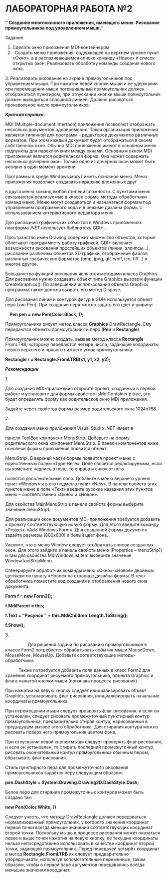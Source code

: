 ﻿# **ЛАБОРАТОРНАЯ РАБОТА №2**
**“ Создание многооконного приложения, имеющего меню. 
Рисование прямоугольников под управлением мыши.“**

Задание

1. Сделать окно приложения MDI-контейнером.  
1. ` `Создать меню приложения, содержащее на верхнем уровне пункт «Окно», а в распахиваюшемся списке команду «Новое» и список открытых окон. Реализовать обработку команды создания нового окна.

3\.  Реализовать рисование на экране прямоугольников под управлением мыши. При нажатии левой кнопки мыши и ее удержании при перемещении мыши потенциальный прямоугольник должен отображаться пунктиром, при отпускании кнопки мыши прямоугольник должен выводиться сплошной линией. Должно рисоваться произвольное число прямоугольников.

***Краткая справка.***

MDI (Multiple-document interface) приложения позволяют отображать несколько документов одновременно. Такая организация приложения является типичной для программ - редакторов документов различных форматов. При этом каждый документ будет отображаться в своем собственном окне. Обычно MDI приложения имеют в основном меню подпункты для переключения между окнами. Основным окном MDI приложения является родительская форма. Она может содержать несколько дочерних окон. Только одно из дочерних окон может быть активно в один момент времени.

Программы в среде Windows могут иметь основное меню. Меню приложения позволяет создавать иерархию вложенных друг 

в друга меню команд любой степени сложности. С пунктами меню связываются реализуемые в классе формы методы-обработчики команд меню. Меню могут создаваться и назначаться формам под управлением программного кода и в режиме дизайна формы с использованием интерактивного редактора меню.


Для рисования графических объектов в Windows приложениях платформа .NET использует библиотеку GDI+ .

Пространство имен Drawing содержит множество объектов, которые облегчают программисту работу графикой. GDI+ включает возможности рисования простейших объектов (линии, эллипсы...), рисование различных объектов 2D графики, отображение файлов различных графических форматов (bmp, jpeg, gif, wmf, ico, tiff...) и многое другое. 

Большинство функций рисования являются методами класса Graphics. Для рисования нужно создавать объект типа Graphics вызовом функции CreateGraphics(). По завершении использования объекта Graphics программа также должна вызвать его метод Dispose.

Для рисования линий и контуров фигур в GDI+ используется объект перо (тип Pen).  При создании пера можно задать его цвет и ширину:



`  `**Pen pen = new Pen(Color.Black, 1);**

Прямоугольники рисует метод класса **Graphics** DrawRectangle. Ему передаются объекты прямоугольник и перо (**Pen** и **Rectangle**).

Прямоугольник можно создать, вызвав метод класса **Rectangle** FromLTRB, которому передаются четыре числа, задающие координаты левого верхнего и правого нижнего углов прямоугольника:

**Rectangle r = Rectangle.FromLTRB(x1, y1, x2, y2);**


***Рекомендации***

1\.

Для создания MDI-приложения откройте проект, созданный в первой работе и установите для формы свойство IsMdiContainer  в true, это будет определять форму как родительское окно MDI приложения.

Задайте через свойства формы размер родительского окна 1024x768.

2\.  

Для создания меню приложения Visual Studio .NET имеет в

панели ToolBox компонент MenuStrip.  Добавьте на форму родительского окна компонент MenuStrip. В панели компонентов ниже основной формы приложения появится объект

MenuStripl. В верхней части формы появится проект меню с единственным полем «Туре Неге».  Поле является редактируемым, если вы измените надпись в поле, то справа и снизу от него

появятся дополнительные поля. Добавьте в меню верхнего уровня пункт «Window» и в его подменю пункт «New».  В панели свойств этих пунктов меню в поле «Text» введите русские названия этих пунктов меню – соответственно «Окно» и «Новое».

Для свойства MainMenuStrip в панели свойств формы выберите значение menuStrip1.

Для реализации окон документов  MDI-приложения требуется добавить к проекту соответствующую новую форму. Для этого введите команду «Project»-«Add  Windows Form». Для созданной формы документа задайте размеры (800x600) и белый цвет фона.

Укажите, что в   меню Window следует  отображать список созданных окон. Для этого зайдите в панель свойств меню (Properties – menuStrip1) и там для свойства MdiWindowListItem выберите значение WindowToolStripMenu.

Сгенерируйте  обработчик команды меню «Окно»-«Новое» двойным щелчком по пункту «Новое» на странице дизайна формы. В тело  обработчика поместите код создания и отображения нового окна документа:

**Form f = new Form2();**

**f.MdiParent = this;**

**f.Text = "Рисунок " + this.MdiChildren.Length.ToString();**

**f.Show();**

3\.

`          `Для решения задачи по рисованию прямоугольников в классе Form2 потребуется обрабатывать события мыши MouseDown, MouseMove, MouseUp. Добавьте соответствующие методы-обработчики. 

`      `Также потребуется добавить поля данных в класс Form2 для хранения координат рисуемого прямоугольника, объекта Graphics и флага нажатой кнопки мыши (признака процесса рисования).  

При нажатии на левую кнопку следует инициализировать объект  Graphics, устанавливать флаг рисования, инициализировать начальные координаты прямоугольника. 

При перемещении мыши следует проверять флаг рисования, и если он установлен, следует рисовать промежуточный пунктирный контур прямоугольника, предварительно стирая контур, нарисованный в предыдущем вызове этого обработчика. Для стирания контура можно рисовать поверх него прямоугольник цветом фона.

При отпускании левой кнопки мыши следует проверять флаг рисования, и если он установлен, то стирать последний промежуточный контур, рисовать окончательный контур прямоугольника обычным пером, сбрасывать флаг рисования.


Стиль пунктирного пера для промежуточного рисования прямоугольников задаётся  перу следующим образом:

**pen.DashStyle = System.Drawing.Drawing2D.DashStyle.Dash;**

Белое перо для стирания промежуточных контуров может быть создано так:

**new Pen(Color.White, 1)**

Следует учесть,  что методу DrawRectangle должен передаваться нормализованный прямоугольник, у которого значения координат первой точки всегда меньше значений соответствующих координат второй точки. Поскольку мышь в процессе рисования может оказаться левее и выше точки нажатия на левую кнопку, её текущие координаты нельзя непосредственно использовать в качестве координат второй точки, задающей прямоугольник. Перед передачей  четырёх координат в метод **Rectangle.FromLTRB** их следует предварительно упорядочивать, используя вспомогательные переменные, таким образом, чтобы в первой паре аргументов  передавались всегда меньшие значения координат.


